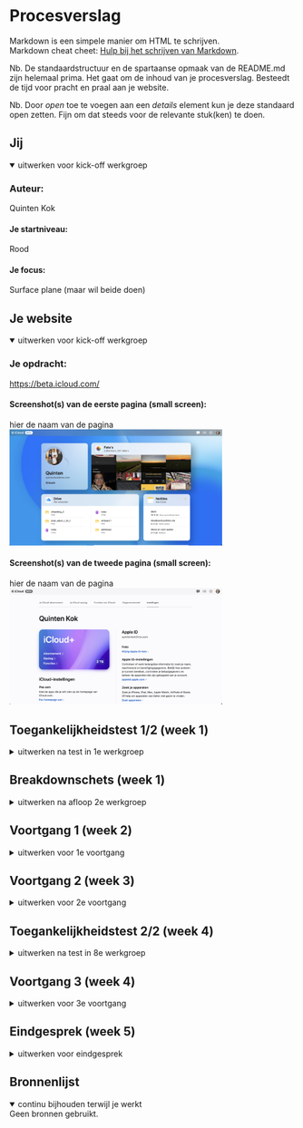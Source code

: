 # Procesverslag
Markdown is een simpele manier om HTML te schrijven.  
Markdown cheat cheet: [Hulp bij het schrijven van Markdown](https://github.com/adam-p/markdown-here/wiki/Markdown-Cheatsheet).

Nb. De standaardstructuur en de spartaanse opmaak van de README.md zijn helemaal prima. Het gaat om de inhoud van je procesverslag. Besteedt de tijd voor pracht en praal aan je website.

Nb. Door *open* toe te voegen aan een *details* element kun je deze standaard open zetten. Fijn om dat steeds voor de relevante stuk(ken) te doen.





## Jij

<details open>
  <summary>uitwerken voor kick-off werkgroep</summary>

  ### Auteur:
  Quinten Kok

  #### Je startniveau:
  Rood

  #### Je focus:
  Surface plane (maar wil beide doen)
 
</details>





## Je website

<details open>
  <summary>uitwerken voor kick-off werkgroep</summary>

  ### Je opdracht:
 https://beta.icloud.com/

  #### Screenshot(s) van de eerste pagina (small screen): 
  hier de naam van de pagina  
  <img src="readme-images/Screenshot 2022-11-14 at 15.16.43.png" width="375px" alt="Home pagina/overzicht">

  #### Screenshot(s) van de tweede pagina (small screen):
  hier de naam van de pagina  
  <img src="readme-images/Screenshot 2022-11-14 at 15.20.17.png" width="375px" alt="settings pagina">
 
</details>



## Toegankelijkheidstest 1/2 (week 1)

<details>
  <summary>uitwerken na test in 1e werkgroep</summary>

  ### Bevindingen
  Lijst met je bevindingen die in de test naar voren kwamen:

  #### Screenreader
  Hier korte omschrijving (met indien nodig afbeeldingen)

  Hier een omschrijving van hoe het opgelost kan worden (met indien nodig afbeeldingen)


  #### Muis en Toetsenbord 

  - enkel toetsenbord: logische volgorde,maar je kan niet (makkelijk) naar de footer en daarboven, selectie blauwe rand overal en duidelijk maar in grote lijsten erg langzaam.
  
  Hier een omschrijving van hoe het opgelost kan worden (met indien nodig afbeeldingen)
  skip content button voor de lange lijsten en makkelijker de footer bereikbaar maken.

  #### Motoriek (shocks, elastiekjes)
  Hier korte omschrijving (met indien nodig afbeeldingen)
  Hierbij was de site nogsteeds semi okay, er was een aantal kleine objecten die een beejte moeilijk te bereiken waren, maar het ging eigenlijk al best goed.

  Hier een omschrijving van hoe het opgelost kan worden (met indien nodig afbeeldingen)
  mogelijk die objecten groter maken, maar die zijn expres kleiner gemaakt

  #### Visueel (brillen, contrast, kleurenblind, dark/light). 
  Hier korte omschrijving (met indien nodig afbeeldingen)
  ik ben zelf al kleurenblind en heb daar geen last gehad met de site zelf. Daarnaast was de site zelfs goed met gekke bril goed te zien.

  Hier een omschrijving van hoe het opgelost kan worden (met indien nodig afbeeldingen)
  eigenlijk niet heel veel verbeterpunten.
</details>



## Breakdownschets (week 1)

<details>
  <summary>uitwerken na afloop 2e werkgroep</summary>

  ### de hele pagina: 
  <img src="readme-images/
Screenshot 2023-01-16 at 12.45.35.png " width="375px" alt="Home pagina/overzicht">
    <img src="readme-images/
Screenshot 2023-01-16 at 12.45.40.png " width="375px" alt="Home pagina/overzicht">
  <img src="readme-images/
Screenshot 2023-01-16 at 12.45.44.png " width="375px" alt="Home pagina/overzicht">

</details>





## Voortgang 1 (week 2)

<details>
  <summary>uitwerken voor 1e voortgang</summary>

  ### Stand van zaken
  hier dit ging goed & dit was lastig (neem ook screenshots op van delen van je website en code)
  Eigenlijk ging alles wel goed, grid ging verassennd goed.


  ### Agenda voor meeting
  Wij hadden niet echt specifieke vragen, we wilde gewoon ons werk laten zien en kijken hoe we konden verbeteren.

  | student 1      | student 2          | student 3    | student 4        |
  | ---            | ---                | ---          | ---              |
  | dit bespreken  | en dit             | en ik dit    | en dan ik dat    |
  | en dat ook nog | dit als er tijd is | nog een punt | dit wil ik zeker |
  | ...            | ...                | ...          | ...              |


  ### Verslag van meeting
  hier na afloop snel de uitkomsten van de meeting vastleggen

  - Ik had wat tips gekregen over mijn Grid in .home main. Hierdoor was het beter gecentreerd.

</details>





## Voortgang 2 (week 3)

<details>
  <summary>uitwerken voor 2e voortgang</summary>

  ### Stand van zaken
  hier dit ging goed & dit was lastig (neem ook screenshots op van delen van je website en code)
  Ik had wat moeite met de wiggle animatie, om ze allemaal aan te krijgen. verder gingen alle animaties

  ### Agenda voor meeting
  samen met je groepje opstellen
  Wij hadden niet echt specifieke vragen, we wilde gewoon ons werk laten zien en kijken hoe we konden verbeteren.

  ### Verslag van meeting
  hier na afloop snel de uitkomsten van de meeting vastleggen

  - Ik had wat tips gekregen van Yara over github, daarnaast een tip gekregen over de js tag querySelecterAll.

</details>





## Toegankelijkheidstest 2/2 (week 4)

<details>
  <summary>uitwerken na test in 8e werkgroep</summary>

  ### Bevindingen
  Lijst met je bevindingen die in de test naar voren kwamen (geef ook aan wat er verbeterd is):

  #### Screenreader
  Hier korte omschrijving (met indien nodig afbeeldingen)

  Hier een omschrijving van hoe het opgelost kan worden (met indien nodig afbeeldingen)


  #### Muis en Toetsenbord 
  Hier korte omschrijving (met indien nodig afbeeldingen)

  Hier een omschrijving van hoe het opgelost kan worden (met indien nodig afbeeldingen)


  #### Motoriek (shocks, elastiekjes)
  Hier korte omschrijving (met indien nodig afbeeldingen)

  Hier een omschrijving van hoe het opgelost kan worden (met indien nodig afbeeldingen)


  #### Visueel (brillen, contrast, kleurenblind, dark/light). 
  Hier korte omschrijving (met indien nodig afbeeldingen)

  Hier een omschrijving van hoe het opgelost kan worden (met indien nodig afbeeldingen)

</details>





## Voortgang 3 (week 4)

<details>
  <summary>uitwerken voor 3e voortgang</summary>

  ### Stand van zaken
  hier dit ging goed & dit was lastig (neem ook screenshots op van delen van je website en code)
  Ik had geen problemen, maar ik moet gewoon aan de slag. 


  ### Agenda voor meeting
  samen met je groepje opstellen



  ### Verslag van meeting
  hier na afloop snel de uitkomsten van de meeting vastleggen

  - Ik had veel lopen klooien met kleine onbelangrijke dingen, dat viel Robbert ook gelijk op. Ik moet hard aan de bak om de tweede pagina te maken.

</details>





## Eindgesprek (week 5)

<details>
  <summary>uitwerken voor eindgesprek</summary>

  ### Je uitkomst - karakteristiek screenshots:
  <img src="readme-images/dummy-plaatje.jpg" width="375px" alt="uitomst opdracht 1">


  ### Dit ging goed/Heb ik geleerd: 
  Korte omschrijving met plaatjes

  <img src="readme-images/dummy-plaatje.jpg" width="375px" alt="top">


  ### Dit was lastig/Is niet gelukt:
  Korte omschrijving met plaatjes

  <img src="readme-images/dummy-plaatje.jpg" width="375px" alt="bummer">
</details>





## Bronnenlijst

<details open>
  <summary>continu bijhouden terwijl je werkt</summary>
Geen bronnen gebruikt.
</details>
